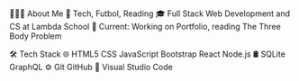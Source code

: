 👨🏼‍💻  About Me
🤔   Tech, Futbol, Reading
🎓   Full Stack Web Development and CS at Lambda School
💼   Current: Working on Portfolio, reading The Three Body Problem


🛠  Tech Stack
🌐   HTML5 CSS JavaScript Bootstrap React Node.js
🛢   SQLite GraphQL
⚙️   Git GitHub
🔧   Visual Studio Code
